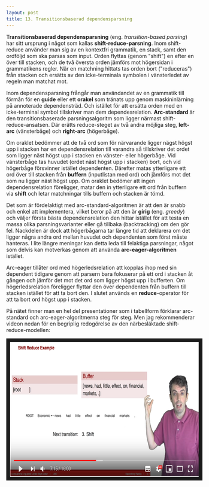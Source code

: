 ```yaml
---
layout: post
title: 13. Transitionsbaserad dependensparsning
---
```

**Transitionsbaserad dependensparsning** (eng. *transition-based parsing*) har sitt ursprung i något som kallas **shift-reduce-parsning**. Inom shift-reduce använder man sig av en kontextfri grammatik, en stack, samt den ordföljd som ska parsas som input. Orden flyttas (genom "shift") en efter en över till stacken, och de två översta orden jämförs mot högersidan i grammatikens regler. När en matchning hittats tas orden bort ("reduceras") från stacken och ersätts av den icke-terminala symbolen i vänsterledet av regeln man matchat mot. 

Inom dependensparsning frångår man användandet av en grammatik till förmån för en **guide** eller ett **orakel** som tränats upp genom maskininlärning på annoterade dependensträd. Och istället för att ersätta orden med en icke-terminal symbol tillskriver man dem dependesrelation. **Arc-standard** är den transitionsbaserade parsningsalgoritm som ligger närmast shift-reduce-ansatsen. Där erätts reduce-steget av två andra möjliga steg, **left-arc** (vänsterbåge) och **right-arc** (högerbåge). 

Om oraklet bedömmer att de två ord som för närvarande ligger nägst högst upp i stacken har en dependensrelation till varandra så tillskriver det ordet som ligger näst högst upp i stacken en vänster- eller högerbåge. Vid vänsterbåge tas huvudet (ordet näst högst upp i stacken) bort, och vid högerbåge försvinner istället dependenten. Därefter matas ytterligare ett ord över till stacken från **buffern** (inputlistan med ord) och jämförs mot det som nu ligger näst högst upp. Om oraklet bedömer att ingen dependensrelation föreligger, matar den in ytterligare ett ord från buffern via **shift** och letar matchningar tills buffern och stacken är tömd.

Det som är fördelaktigt med arc-standard-algoritmen är att den är snabb och enkel att implementera, vilket beror på att den är **girig** (eng. *greedy*) och väljer första bästa dependensrelation den hittar istället för att testa en massa olika parsningsvarianter eller gå tillbaka (backtracking) om den gör fel. Nackdelen är dock att högerbågarna tar längre tid att deklarera om det ligger några andra ord mellan huvudet och dependenten som först måste hanteras. I lite längre meningar kan detta leda till felaktiga parsningar, något som delvis kan motverkas genom att använda **arc-eager-algoritmen** istället. 

Arc-eager tillåter ord med högerledsrelation att kopplas ihop med sin dependent tidigare genom att parsern bara fokuserar på ett ord i stacken åt gången och jämför det mot det ord som ligger högst upp i bufferten. Om högerledsrelation föreligger flyttar den över dependenten från buffern till stacken istället för att ta bort den. I slutet används en **reduce**-operator för att ta bort ord högst upp i stacken. 

På nätet finner man en hel del presentationer som i tabellform förklarar arc-standard och arc-eager-algoritmerna steg för steg. Men jag rekommenderar videon nedan för en begriplig redogörelse av den närbesläktade shift-reduce-modellen:

<p align="center">
<a href="https://www.youtube.com/watch?v=f5-hTA9hA3s"><img src="/images/shiftreduce.PNG" 
alt="Dependency Parsing: Shift-Reduce Models" width="600" height="360" border="10" /></a></p>
